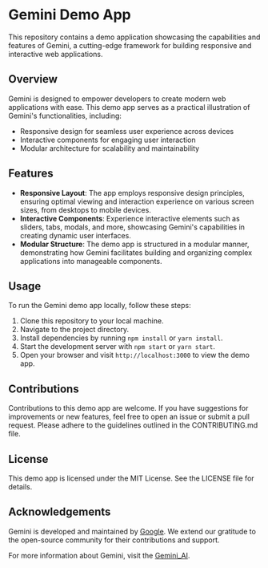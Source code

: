 # Gemini Demo App

This repository contains a demo application showcasing the capabilities and features of Gemini, a cutting-edge framework for building responsive and interactive web applications.

## Overview
Gemini is designed to empower developers to create modern web applications with ease. This demo app serves as a practical illustration of Gemini's functionalities, including:

- Responsive design for seamless user experience across devices
- Interactive components for engaging user interaction
- Modular architecture for scalability and maintainability

## Features
- **Responsive Layout**: The app employs responsive design principles, ensuring optimal viewing and interaction experience on various screen sizes, from desktops to mobile devices.
- **Interactive Components**: Experience interactive elements such as sliders, tabs, modals, and more, showcasing Gemini's capabilities in creating dynamic user interfaces.
- **Modular Structure**: The demo app is structured in a modular manner, demonstrating how Gemini facilitates building and organizing complex applications into manageable components.

## Usage
To run the Gemini demo app locally, follow these steps:

1. Clone this repository to your local machine.
2. Navigate to the project directory.
3. Install dependencies by running `npm install` or `yarn install`.
4. Start the development server with `npm start` or `yarn start`.
5. Open your browser and visit `http://localhost:3000` to view the demo app.

## Contributions
Contributions to this demo app are welcome. If you have suggestions for improvements or new features, feel free to open an issue or submit a pull request. Please adhere to the guidelines outlined in the CONTRIBUTING.md file.

## License
This demo app is licensed under the MIT License. See the LICENSE file for details.

## Acknowledgements
Gemini is developed and maintained by [Google](https://www.google.com/). We extend our gratitude to the open-source community for their contributions and support.

For more information about Gemini, visit the [Gemini_AI](https://blog.google/technology/ai/google-gemini-ai/).
